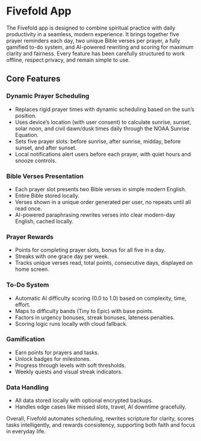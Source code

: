 # Fivefold App

The Fivefold app is designed to combine spiritual practice with daily productivity in a seamless, modern experience. It brings together five prayer reminders each day, two unique Bible verses per prayer, a fully gamified to-do system, and AI-powered rewriting and scoring for maximum clarity and fairness. Every feature has been carefully structured to work offline, respect privacy, and remain simple to use.

## Core Features

### Dynamic Prayer Scheduling
- Replaces rigid prayer times with dynamic scheduling based on the sun’s position.
- Uses device’s location (with user consent) to calculate sunrise, sunset, solar noon, and civil dawn/dusk times daily through the NOAA Sunrise Equation.
- Sets five prayer slots: before sunrise, after sunrise, midday, before sunset, and after sunset.
- Local notifications alert users before each prayer, with quiet hours and snooze controls.

### Bible Verses Presentation
- Each prayer slot presents two Bible verses in simple modern English.
- Entire Bible stored locally.
- Verses shown in a unique order generated per user, no repeats until all read once.
- AI-powered paraphrasing rewrites verses into clear modern-day English, cached locally.

### Prayer Rewards
- Points for completing prayer slots, bonus for all five in a day.
- Streaks with one grace day per week.
- Tracks unique verses read, total points, consecutive days, displayed on home screen.

### To-Do System
- Automatic AI difficulty scoring (0.0 to 1.0) based on complexity, time, effort.
- Maps to difficulty bands (Tiny to Epic) with base points.
- Factors in urgency bonuses, streak bonuses, lateness penalties.
- Scoring logic runs locally with cloud fallback.

### Gamification
- Earn points for prayers and tasks.
- Unlock badges for milestones.
- Progress through levels with soft thresholds.
- Weekly quests and visual streak indicators.

### Data Handling
- All data stored locally with optional encrypted backups.
- Handles edge cases like missed slots, travel, AI downtime gracefully.

Overall, Fivefold automates scheduling, rewrites scripture for clarity, scores tasks intelligently, and rewards consistency, supporting both faith and focus in everyday life.
